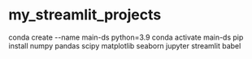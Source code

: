 # my_streamlit_projects
conda create --name main-ds python=3.9
conda activate main-ds
pip install numpy pandas scipy matplotlib seaborn jupyter streamlit babel
